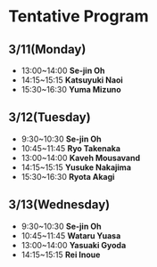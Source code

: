 <script type="text/x-mathjax-config">MathJax.Hub.Config({tex2jax:{inlineMath:[['\$','\$'],['\\(','\\)']],processEscapes:true},CommonHTML: {matchFontHeight:false}});</script> 
<script type="text/javascript" async src="https://cdnjs.cloudflare.com/ajax/libs/mathjax/2.7.1/MathJax.js?config=TeX-MML-AM_CHTML"></script>

# Tentative Program

## 3/11(Monday)
- 13:00~14:00 **Se-jin Oh**
- 14:15~15:15 **Katsuyuki Naoi**
- 15:30~16:30 **Yuma Mizuno**

## 3/12(Tuesday)
- 9:30~10:30 **Se-jin Oh**
- 10:45~11:45 **Ryo Takenaka**
- 13:00~14:00 **Kaveh Mousavand**
- 14:15~15:15 **Yusuke Nakajima**
- 15:30~16:30 **Ryota Akagi**


## 3/13(Wednesday)
- 9:30~10:30 **Se-jin Oh**
- 10:45~11:45 **Wataru Yuasa**
- 13:00~14:00 **Yasuaki Gyoda**
- 14:15~15:15 **Rei Inoue**

